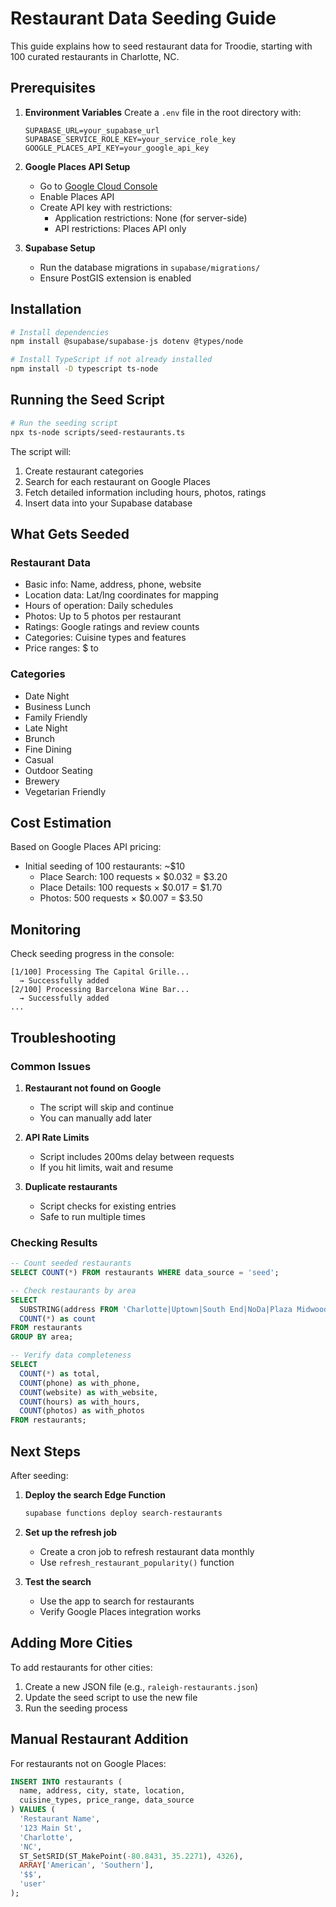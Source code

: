 # Restaurant Data Seeding Guide

This guide explains how to seed restaurant data for Troodie, starting with 100 curated restaurants in Charlotte, NC.

## Prerequisites

1. **Environment Variables**
   Create a `.env` file in the root directory with:
   ```
   SUPABASE_URL=your_supabase_url
   SUPABASE_SERVICE_ROLE_KEY=your_service_role_key
   GOOGLE_PLACES_API_KEY=your_google_api_key
   ```

2. **Google Places API Setup**
   - Go to [Google Cloud Console](https://console.cloud.google.com)
   - Enable Places API
   - Create API key with restrictions:
     - Application restrictions: None (for server-side)
     - API restrictions: Places API only

3. **Supabase Setup**
   - Run the database migrations in `supabase/migrations/`
   - Ensure PostGIS extension is enabled

## Installation

```bash
# Install dependencies
npm install @supabase/supabase-js dotenv @types/node

# Install TypeScript if not already installed
npm install -D typescript ts-node
```

## Running the Seed Script

```bash
# Run the seeding script
npx ts-node scripts/seed-restaurants.ts
```

The script will:
1. Create restaurant categories
2. Search for each restaurant on Google Places
3. Fetch detailed information including hours, photos, ratings
4. Insert data into your Supabase database

## What Gets Seeded

### Restaurant Data
- Basic info: Name, address, phone, website
- Location data: Lat/lng coordinates for mapping
- Hours of operation: Daily schedules
- Photos: Up to 5 photos per restaurant
- Ratings: Google ratings and review counts
- Categories: Cuisine types and features
- Price ranges: $ to $$$$

### Categories
- Date Night
- Business Lunch
- Family Friendly
- Late Night
- Brunch
- Fine Dining
- Casual
- Outdoor Seating
- Brewery
- Vegetarian Friendly

## Cost Estimation

Based on Google Places API pricing:
- Initial seeding of 100 restaurants: ~$10
  - Place Search: 100 requests × $0.032 = $3.20
  - Place Details: 100 requests × $0.017 = $1.70
  - Photos: 500 requests × $0.007 = $3.50

## Monitoring

Check seeding progress in the console:
```
[1/100] Processing The Capital Grille...
  → Successfully added
[2/100] Processing Barcelona Wine Bar...
  → Successfully added
...
```

## Troubleshooting

### Common Issues

1. **Restaurant not found on Google**
   - The script will skip and continue
   - You can manually add later

2. **API Rate Limits**
   - Script includes 200ms delay between requests
   - If you hit limits, wait and resume

3. **Duplicate restaurants**
   - Script checks for existing entries
   - Safe to run multiple times

### Checking Results

```sql
-- Count seeded restaurants
SELECT COUNT(*) FROM restaurants WHERE data_source = 'seed';

-- Check restaurants by area
SELECT 
  SUBSTRING(address FROM 'Charlotte|Uptown|South End|NoDa|Plaza Midwood') as area,
  COUNT(*) as count
FROM restaurants 
GROUP BY area;

-- Verify data completeness
SELECT 
  COUNT(*) as total,
  COUNT(phone) as with_phone,
  COUNT(website) as with_website,
  COUNT(hours) as with_hours,
  COUNT(photos) as with_photos
FROM restaurants;
```

## Next Steps

After seeding:

1. **Deploy the search Edge Function**
   ```bash
   supabase functions deploy search-restaurants
   ```

2. **Set up the refresh job**
   - Create a cron job to refresh restaurant data monthly
   - Use `refresh_restaurant_popularity()` function

3. **Test the search**
   - Use the app to search for restaurants
   - Verify Google Places integration works

## Adding More Cities

To add restaurants for other cities:

1. Create a new JSON file (e.g., `raleigh-restaurants.json`)
2. Update the seed script to use the new file
3. Run the seeding process

## Manual Restaurant Addition

For restaurants not on Google Places:

```sql
INSERT INTO restaurants (
  name, address, city, state, location,
  cuisine_types, price_range, data_source
) VALUES (
  'Restaurant Name',
  '123 Main St',
  'Charlotte',
  'NC',
  ST_SetSRID(ST_MakePoint(-80.8431, 35.2271), 4326),
  ARRAY['American', 'Southern'],
  '$$',
  'user'
);